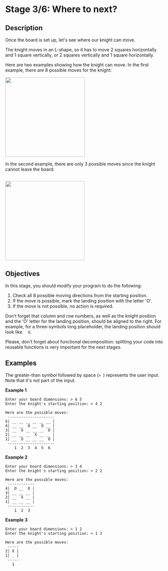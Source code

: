 <h1>Stage 3/6: Where to next?</h1>

<h2>Description</h2>

<p>Once the board is set up, let's see where our knight can move.</p>

<p>The knight moves in an L-shape, so it has to move 2 squares horizontally and 1 square vertically, or 2 squares vertically and 1 square horizontally.</p>

<p>Here are two examples showing how the knight can move. In the first example, there are 8 possible moves for the knight:</p>

<p><img alt="" height="253" src="https://ucarecdn.com/c58f9c0a-d084-4a99-8f28-e1eb8cd271cb/" width="253"></p>

<p>In the second example, there are only 3 possible moves since the knight cannot leave the board:</p>

<h2><img alt="" height="252" src="https://ucarecdn.com/86979a54-a9d1-4f67-80a8-ce27213bafbe/" width="252"></h2>

<h2>Objectives</h2>

<p>In this stage, you should modify your program to do the following:</p>

<ol>
	<li>Check all 8 possible moving directions from the starting position.</li>
	<li>If the move is possible, mark the landing position with the letter 'O'.</li>
	<li>If the move is not possible, no action is required.</li>
</ol>

<p>Don't forget that column and row numbers, as well as the knight position and the 'O' letter for the landing position, should be aligned to the right. For example, for a three-symbols long placeholder, the landing position should look like <code class="java">  O</code>.</p>

<p>Please, don't forget about functional decomposition: splitting your code into reusable functions is very important for the next stages.</p>

<h2>Examples</h2>

<p>The greater-than symbol followed by space (<code class="java">&gt; </code>) represents the user input. Note that it's not part of the input.</p>

<p><strong>Example 1</strong></p>

<pre><code class="language-no-highlight">Enter your board dimensions: &gt; 6 5
Enter the knight's starting position: &gt; 4 2

Here are the possible moves:
 ---------------------
5| __ __ __ __ __ __ |
4| __ __  O __  O __ |
3| __  O __ __ __  O |
2| __ __ __  X __ __ |
1| __  O __ __ __  O |
 ---------------------
    1  2  3  4  5  6</code></pre>

<p><strong>Example 2</strong></p>

<pre><code class="language-no-highlight">Enter your board dimensions: &gt; 3 4
Enter the knight's starting position: &gt; 2 2

Here are the possible moves:
 ------------
4|  O __  O |
3| __ __ __ |
2| __  X __ |
1| __ __ __ |
 ------------
    1  2  3</code></pre>

<p><strong>Example 3</strong></p>

<pre><code class="language-no-highlight">Enter your board dimensions: &gt; 1 2
Enter the knight's starting position: &gt; 1 2

Here are the possible moves:
 -----
2| X |
1| _ |
 -----
   1</code></pre>
